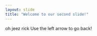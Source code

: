```yaml
---
layout: slide
title: "Welcome to our second slide!"
---
```

oh jeez rick
Use the left arrow to go back!

